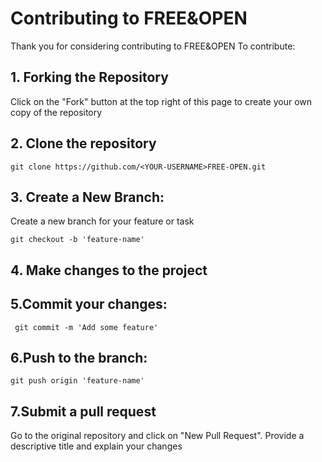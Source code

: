 # Contributing to FREE&OPEN
Thank you for considering contributing to FREE&OPEN 
To contribute:

## 1. Forking the Repository
Click on the "Fork" button at the top right of this page to create your own copy of the repository

## 2. Clone the repository 
```
git clone https://github.com/<YOUR-USERNAME>FREE-OPEN.git
```

## 3. Create a New Branch:
 Create a new branch for your feature or task
```
git checkout -b 'feature-name'
```
## 4. Make changes to the project
## 5.Commit your changes:
```
 git commit -m 'Add some feature'
 ```
 ## 6.Push to the branch: 
 ```
 git push origin 'feature-name'
 ```
 ## 7.Submit a pull request
 Go to the original repository and click on "New Pull Request". Provide a descriptive title and explain your changes
